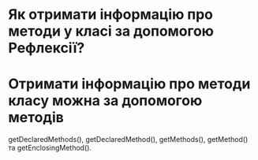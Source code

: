 # Як отримати інформацію про методи у класі за допомогою Рефлексії?
# Отримати інформацію про методи класу можна за допомогою методів 
getDeclaredMethods(), 
getDeclaredMethod(), 
getMethods(),
getMethod() та 
getEnclosingMethod().